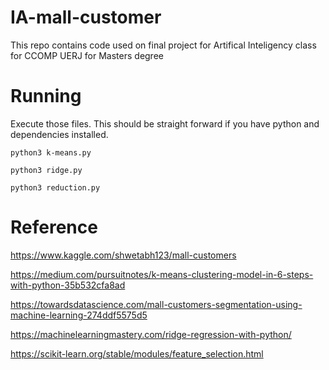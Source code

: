 # IA-mall-customer
This repo contains code used on final project for Artifical Inteligency class for CCOMP UERJ for Masters degree 

# Running

Execute those files. This should be straight forward if you have python and dependencies installed.

```
python3 k-means.py
```

```
python3 ridge.py
```

```
python3 reduction.py
```

# Reference
https://www.kaggle.com/shwetabh123/mall-customers

https://medium.com/pursuitnotes/k-means-clustering-model-in-6-steps-with-python-35b532cfa8ad

https://towardsdatascience.com/mall-customers-segmentation-using-machine-learning-274ddf5575d5

https://machinelearningmastery.com/ridge-regression-with-python/

https://scikit-learn.org/stable/modules/feature_selection.html
